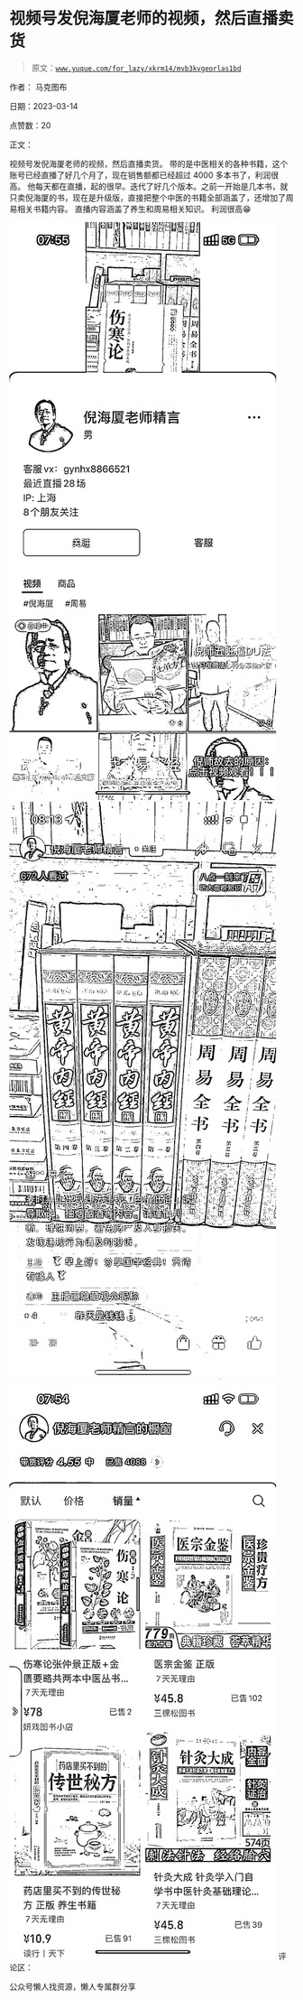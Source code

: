 # 视频号发倪海厦老师的视频，然后直播卖货

> 原文：[`www.yuque.com/for_lazy/xkrm14/mvb3kvgeorlas1bd`](https://www.yuque.com/for_lazy/xkrm14/mvb3kvgeorlas1bd)



作者： 马克图布



日期：2023-03-14



点赞数：20



正文：



视频号发倪海厦老师的视频，然后直播卖货。 带的是中医相关的各种书籍，这个账号已经直播了好几个月了，现在销售额都已经超过 4000 多本书了，利润很高。 他每天都在直播，起的很早。迭代了好几个版本。之前一开始是几本书，就只卖倪海厦的书，现在是升级版，直接把整个中医的书籍全部涵盖了，还增加了周易相关书籍内容。 直播内容涵盖了养生和周易相关知识。 利润很高😁



![](img/c80e82d87fcd0f31c7cd9ae38fd68712.png)  <ne-p id="ud5271905" data-lake-id="ud5271905">![](img/3146d6fc5e5e650f7565f9f3ecc6b13f.png)  <ne-p id="ub4088b57" data-lake-id="ub4088b57">![](img/db709cf315e6ec2df0bebe3080fcec7d.png)  <ne-p id="u229425a6" data-lake-id="u229425a6">评论区：



公众号懒人找资源，懒人专属群分享

</ne-p></ne-p></ne-p>
